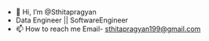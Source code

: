 - 👋 Hi, I’m @Sthitapragyan
- Data Engineer || SoftwareEngineer
- 📫 How to reach me Email- sthitapragyan199@gmail.com

<!---
Sthita199/Sthita199 is a ✨ special ✨ repository because its `README.md` (this file) appears on your GitHub profile.
You can click the Preview link to take a look at your changes.
--->

